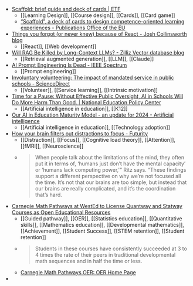 - [Scaffold: brief guide and deck of cards | ETF](https://www.etf.europa.eu/en/document-attachments/scaffold-brief-guide-and-deck-cards)
	- [[Learning Design]], [[Course design]], [[Cards]], [[Card game]]
	- [“Scaffold”, a deck of cards to design competence-oriented learning experiences - Publications Office of the EU](https://op.europa.eu/en/publication-detail/-/publication/f1a4a3dd-d45d-11ee-b9d9-01aa75ed71a1/language-en)
- [Things you forgot (or never knew) because of React - Josh Collinsworth blog](https://joshcollinsworth.com/blog/antiquated-react)
	- [[React]], [[Web development]]
- [Will RAG Be Killed by Long-Context LLMs? - Zilliz Vector database blog](https://zilliz.com/blog/will-retrieval-augmented-generation-RAG-be-killed-by-long-context-LLMs)
	- [[Retrieval augmented generation]], [[LLM]], [[Claude]]
- [AI Prompt Engineering Is Dead - IEEE Spectrum](https://spectrum.ieee.org/prompt-engineering-is-dead)
	- [[Prompt engineering]]
- [Involuntary volunteering: The impact of mandated service in public schools - ScienceDirect](https://www.sciencedirect.com/science/article/abs/pii/S0272775713000848)
	- [[Volunteer]], [[Service learning]], [[Intrinsic motivation]]
- [Time for a Pause: Without Effective Public Oversight, AI in Schools Will Do More Harm Than Good. | National Education Policy Center](https://nepc.colorado.edu/publication/ai)
	- [[Artificial intelligence in education]], [[K12]]
- [Our AI in Education Maturity Model - an update for 2024 - Artificial intelligence](https://nationalcentreforai.jiscinvolve.org/wp/2024/03/08/our-ai-in-education-maturity-model-an-update-for-2024/)
	- [[Artificial intelligence in education]], [[Technology adoption]]
- [How your brain filters out distractions to focus - Futurity](https://www.futurity.org/focus-intelligence-brains-3190652/)
	- [[Distraction]], [[Focus]], [[Cognitive load theory]], [[Attention]], [[fMRI]], [[Neuroscience]]
	- >When people talk about the limitations of the mind, they often put it in terms of, ‘humans just don’t have the mental capacity’ or ‘humans lack computing power,'” Ritz says. “These findings support a different perspective on why we’re not focused all the time. It’s not that our brains are too simple, but instead that our brains are really complicated, and it’s the coordination that’s hard.
- [Carnegie Math Pathways at WestEd to License Quantway and Statway Courses as Open Educational Resources](https://www.wested.org/wested-bulletin/news/carnegie-math-pathways-oer/)
	- [[Guided pathway]], [[OER]], [[Statistics education]], [[Quantitative skills]], [[Mathematics education]], [[Developmental mathematics]], [[Achievement]], [[Student Success]], [[STEM retention]], [[Student retention]]
	- >Students in these courses have consistently succeeded at 3 to 4 times the rate of their peers in traditional developmental math sequences and in half the time or less.
	- [Carnegie Math Pathways OER: OER Home Page](https://oer.carnegiemathpathways.org/)
-
